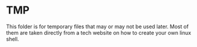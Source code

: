 # TMP

This folder is for temporary files that may or may not be used later. Most of them
are taken directly from a tech website on how to create your own linux shell.
